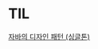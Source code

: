 # TIL

[자바의 디자인 패턴 (싱글톤)](DAY%201/%EC%9E%90%EB%B0%94%EC%9D%98%20%EB%94%94%EC%9E%90%EC%9D%B8%20%ED%8C%A8%ED%84%B4%20(%EC%8B%B1%EA%B8%80%ED%86%A4).md)